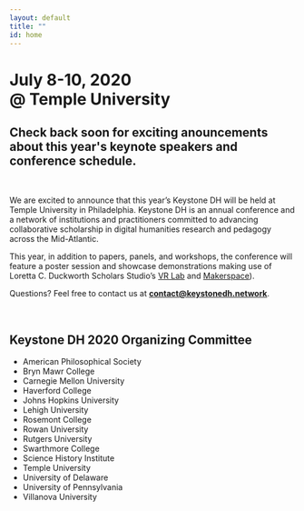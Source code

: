 ```yaml
---
layout: default
title: ""
id: home
---
```


# July 8-10, 2020<br/>@ Temple University

<!-- <div class="site-nav">{% include navigation.html %}</div> -->
## Check back soon for exciting anouncements about this year's keynote speakers and conference schedule.

<br/>

We are excited to announce that this year’s Keystone DH will be held at Temple University in Philadelphia. Keystone DH is an annual conference and a network of institutions and practitioners committed to advancing collaborative scholarship in digital humanities research and pedagogy across the Mid-Atlantic.

This year, in addition to papers, panels, and workshops, the conference will feature a poster session and showcase demonstrations making use of Loretta C. Duckworth Scholars Studio’s [VR Lab](https://library.temple.edu/spaces/34) and [Makerspace](https://library.temple.edu/spaces/28)).

Questions? Feel free to contact us at **contact@keystonedh.network**.

<br/>

## Keystone DH 2020 Organizing Committee

- American Philosophical Society
- Bryn Mawr College
- Carnegie Mellon University
- Haverford College
- Johns Hopkins University
- Lehigh University
- Rosemont College
- Rowan University
- Rutgers University
- Swarthmore College
- Science History Institute 
- Temple University
- University of Delaware
- University of Pennsylvania
- Villanova University

